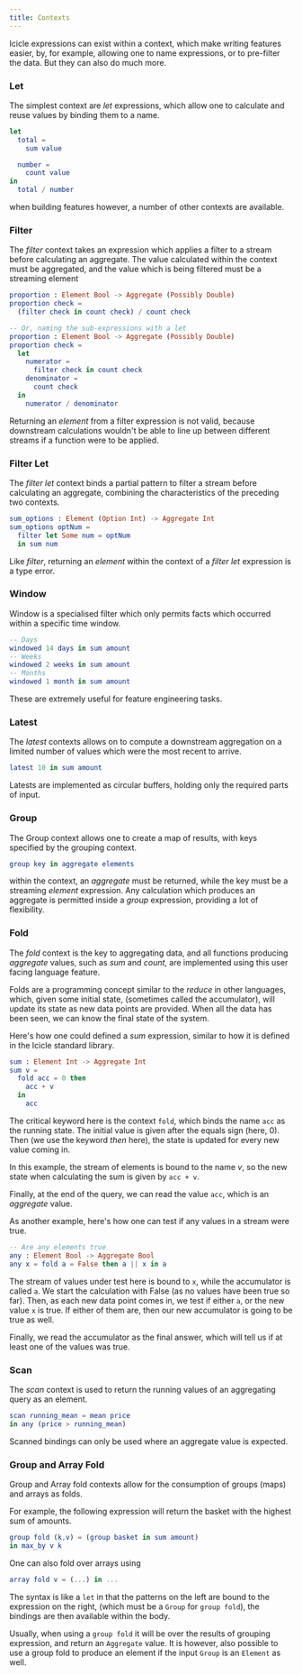 ```yaml
---
title: Contexts
---
```


Icicle expressions can exist within a context, which make writing
features easier, by, for example, allowing one to name expressions, or
to pre-filter the data. But they can also do much more.

### Let

The simplest context are _let_ expressions, which allow one to calculate and
reuse values by binding them to a name.

```elm
let
  total =
    sum value

  number =
    count value
in
  total / number
```

when building features however, a number of other contexts are available.

### Filter

The _filter_ context takes an expression which applies a filter to a stream
before calculating an aggregate. The value calculated within the context
must be aggregated, and the value which is being filtered must be a streaming
element


```elm
proportion : Element Bool -> Aggregate (Possibly Double)
proportion check =
  (filter check in count check) / count check

-- Or, naming the sub-expressions with a let
proportion : Element Bool -> Aggregate (Possibly Double)
proportion check =
  let
    numerator =
      filter check in count check
    denominator =
      count check
  in
    numerator / denominator
```

Returning an _element_ from a filter expression is not valid, because downstream
calculations wouldn't be able to line up between different streams if a function
were to be applied.

### Filter Let

The _filter let_ context binds a partial pattern to filter a stream before calculating
an aggregate, combining the characteristics of the preceding two contexts.

```elm
sum_options : Element (Option Int) -> Aggregate Int
sum_options optNum =
  filter let Some num = optNum
  in sum num
```

Like _filter_, returning an _element_ within the context of a _filter let_ expression
is a type error.


### Window

Window is a specialised filter which only permits facts which occurred within
a specific time window.

```elm
-- Days
windowed 14 days in sum amount
-- Weeks
windowed 2 weeks in sum amount
-- Months
windowed 1 month in sum amount
```

These are extremely useful for feature engineering tasks.

### Latest

The _latest_ contexts allows on to compute a downstream aggregation on a
limited number of values which were the most recent to arrive.

```elm
latest 10 in sum amount
```

Latests are implemented as circular buffers, holding only the required
parts of input.

### Group

The Group context allows one to create a map of results, with keys specified
by the grouping context.

```elm
group key in aggregate elements
```

within the context, an _aggregate_ must be returned, while the key must be a
streaming _element_ expression. Any calculation which produces an aggregate
is permitted inside a _group_ expression, providing a lot of flexibility.

### Fold

The _fold_ context is the key to aggregating data, and all functions producing
_aggregate_ values, such as _sum_ and _count_, are implemented using this
user facing language feature.

Folds are a programming concept similar to the _reduce_ in other languages,
which, given some initial state, (sometimes called the accumulator), will
update its state as new data points are provided. When all the data has been
seen, we can know the final state of the system.

Here's how one could defined a _sum_ expression, similar to how it is defined
in the Icicle standard library.

```elm
sum : Element Int -> Aggregate Int
sum v =
  fold acc = 0 then
    acc + v
  in
    acc
```

The critical keyword here is the context `fold`, which binds the name `acc`
as the running state. The initial value is given after the equals sign (here, 0).
Then (we use the keyword _then_ here), the state is updated for every new value
coming in.

In this example, the stream of elements is bound to the name _v_, so the new
state when calculating the sum is given by `acc + v`.

Finally, at the end of the query, we can read the value `acc`, which is an
_aggregate_ value.

As another example, here's how one can test if any values in a stream were
true.

```elm
-- Are any elements true
any : Element Bool -> Aggregate Bool
any x = fold a = False then a || x in a
```

The stream of values under test here is bound to `x`, while the accumulator
is called `a`. We start the calculation with False (as no values have been
true so far). Then, as each new data point comes in, we test if either `a`,
or the new value `x` is true. If either of them are, then our new accumulator
is going to be true as well.

Finally, we read the accumulator as the final answer, which will tell us
if at least one of the values was true.

### Scan

The _scan_ context is used to return the running values of an aggregating
query as an element.

```elm
scan running_mean = mean price
in any (price > running_mean)
```

Scanned bindings can only be used where an aggregate value is expected.

### Group and Array Fold

Group and Array fold contexts allow for the consumption of groups (maps)
and arrays as folds.

For example, the following expression will return the basket with the
highest sum of amounts.

```elm
group fold (k,v) = (group basket in sum amount)
in max_by v k
```

One can also fold over arrays using

```elm
array fold v = (...) in ...
```

The syntax is like a `let` in that the patterns on the left are bound to the
expression on the right, (which must be a `Group` for `group fold`), the
bindings are then available within the body.

Usually, when using a `group fold` it will be over the results of grouping
expression, and return an `Aggregate` value. It is however, also possible
to use a group fold to produce an element if the input `Group` is an `Element`
as well.


